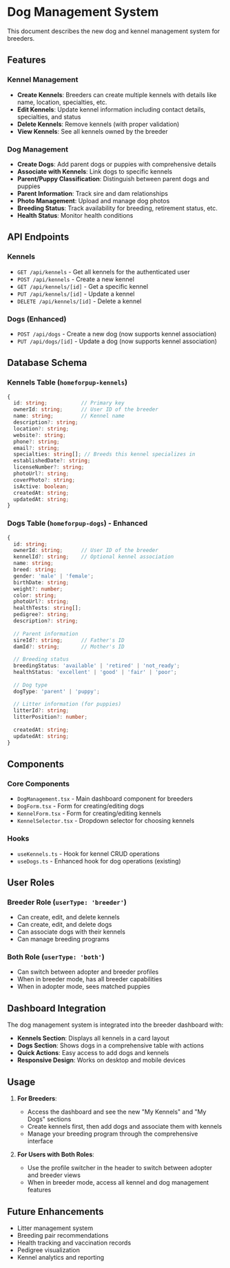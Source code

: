 # Dog Management System

This document describes the new dog and kennel management system for breeders.

## Features

### Kennel Management
- **Create Kennels**: Breeders can create multiple kennels with details like name, location, specialties, etc.
- **Edit Kennels**: Update kennel information including contact details, specialties, and status
- **Delete Kennels**: Remove kennels (with proper validation)
- **View Kennels**: See all kennels owned by the breeder

### Dog Management
- **Create Dogs**: Add parent dogs or puppies with comprehensive details
- **Associate with Kennels**: Link dogs to specific kennels
- **Parent/Puppy Classification**: Distinguish between parent dogs and puppies
- **Parent Information**: Track sire and dam relationships
- **Photo Management**: Upload and manage dog photos
- **Breeding Status**: Track availability for breeding, retirement status, etc.
- **Health Status**: Monitor health conditions

## API Endpoints

### Kennels
- `GET /api/kennels` - Get all kennels for the authenticated user
- `POST /api/kennels` - Create a new kennel
- `GET /api/kennels/[id]` - Get a specific kennel
- `PUT /api/kennels/[id]` - Update a kennel
- `DELETE /api/kennels/[id]` - Delete a kennel

### Dogs (Enhanced)
- `POST /api/dogs` - Create a new dog (now supports kennel association)
- `PUT /api/dogs/[id]` - Update a dog (now supports kennel association)

## Database Schema

### Kennels Table (`homeforpup-kennels`)
```typescript
{
  id: string;           // Primary key
  ownerId: string;      // User ID of the breeder
  name: string;         // Kennel name
  description?: string;
  location?: string;
  website?: string;
  phone?: string;
  email?: string;
  specialties: string[]; // Breeds this kennel specializes in
  establishedDate?: string;
  licenseNumber?: string;
  photoUrl?: string;
  coverPhoto?: string;
  isActive: boolean;
  createdAt: string;
  updatedAt: string;
}
```

### Dogs Table (`homeforpup-dogs`) - Enhanced
```typescript
{
  id: string;
  ownerId: string;      // User ID of the breeder
  kennelId?: string;    // Optional kennel association
  name: string;
  breed: string;
  gender: 'male' | 'female';
  birthDate: string;
  weight?: number;
  color: string;
  photoUrl?: string;
  healthTests: string[];
  pedigree?: string;
  description?: string;
  
  // Parent information
  sireId?: string;      // Father's ID
  damId?: string;       // Mother's ID
  
  // Breeding status
  breedingStatus: 'available' | 'retired' | 'not_ready';
  healthStatus: 'excellent' | 'good' | 'fair' | 'poor';
  
  // Dog type
  dogType: 'parent' | 'puppy';
  
  // Litter information (for puppies)
  litterId?: string;
  litterPosition?: number;
  
  createdAt: string;
  updatedAt: string;
}
```

## Components

### Core Components
- `DogManagement.tsx` - Main dashboard component for breeders
- `DogForm.tsx` - Form for creating/editing dogs
- `KennelForm.tsx` - Form for creating/editing kennels
- `KennelSelector.tsx` - Dropdown selector for choosing kennels

### Hooks
- `useKennels.ts` - Hook for kennel CRUD operations
- `useDogs.ts` - Enhanced hook for dog operations (existing)

## User Roles

### Breeder Role (`userType: 'breeder'`)
- Can create, edit, and delete kennels
- Can create, edit, and delete dogs
- Can associate dogs with their kennels
- Can manage breeding programs

### Both Role (`userType: 'both'`)
- Can switch between adopter and breeder profiles
- When in breeder mode, has all breeder capabilities
- When in adopter mode, sees matched puppies

## Dashboard Integration

The dog management system is integrated into the breeder dashboard with:
- **Kennels Section**: Displays all kennels in a card layout
- **Dogs Section**: Shows dogs in a comprehensive table with actions
- **Quick Actions**: Easy access to add dogs and kennels
- **Responsive Design**: Works on desktop and mobile devices

## Usage

1. **For Breeders**: 
   - Access the dashboard and see the new "My Kennels" and "My Dogs" sections
   - Create kennels first, then add dogs and associate them with kennels
   - Manage your breeding program through the comprehensive interface

2. **For Users with Both Roles**:
   - Use the profile switcher in the header to switch between adopter and breeder views
   - When in breeder mode, access all kennel and dog management features

## Future Enhancements

- Litter management system
- Breeding pair recommendations
- Health tracking and vaccination records
- Pedigree visualization
- Kennel analytics and reporting
